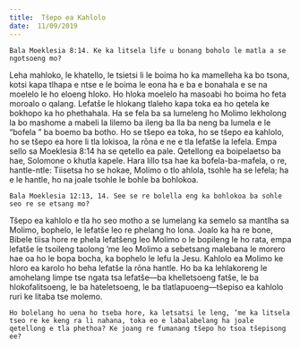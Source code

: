 ```yaml
---
title:  Tšepo ea Kahlolo
date:  11/09/2019
---
```


`Bala Moeklesia 8:14. Ke ka litsela life u bonang boholo le matla a se ngotsoeng mo?`

Leha mahloko, le khatello, le tsietsi li le boima ho ka mamelleha ka bo tsona, kotsi kapa tlhapa e ntse e le boima le eona ha e ba e bonahala e se na moelelo le ho eloeng hloko. Ho hloka moelelo ha masoabi ho boima ho feta moroalo o qalang. Lefatše le hlokang tlaleho kapa toka ea ho qetela ke bokhopo ka ho phethahala. Ha se fela ba sa lumeleng ho Molimo lekholong la bo mashome a mabeli la lilemo ba ileng ba lla ba neng ba lumela e le “bofela ” ba boemo ba botho. Ho se tšepo ea toka, ho se tšepo ea kahlolo, ho se tšepo ea hore li tla lokisoa, la rōna e ne e tla lefatše la lefela. Empa sello sa Moeklesia 8:14 ha se qetello ea pale. Qetellong ea boipelaetso ba hae, Solomone o khutla kapele. Hara lillo tsa hae ka bofela-ba-mafela, o re, hantle-ntle: Tiisetsa ho se hokae, Molimo o tlo ahlola, tsohle ha se lefela; ha e le hantle, ho na joale tsohle le bohle ba bohlokoa.

`Bala Moeklesia 12:13, 14. See se re bolella eng ka bohlokoa ba sohle seo re se etsang mo?`

Tšepo ea kahlolo e tla ho seo motho a se lumelang ka semelo sa mantlha sa Molimo, bophelo, le lefatše leo re phelang ho lona. Joalo ka ha re bone, Bibele tiisa hore re phela lefatšeng leo Molimo o le bopileng le ho rata, empa lefatše le tsoileng taolong ’me leo Molimo a sebetsang malebana le morero hae oa ho le bopa bocha, ka bophelo le lefu la Jesu. Kahlolo ea Molimo ke hloro ea karolo ho beha lefatše la rōna hantle. Ho ba ka lehlakoreng le amohelang limpe tse ngata tsa lefatše—ba khelletsoeng fatše, le ba hlokofalitsoeng, le ba hateletsoeng, le ba tlatlapuoeng—tšepiso ea kahlolo ruri ke litaba tse molemo.

`Ho bolelang ho uena ho tseba hore, ka letsatsi le leng, ’me ka litsela tseo re ke keng ra li nahana, toka eo e labalabelang ha joale qetellong e tla phethoa? Ke joang re fumanang tšepo ho tsoa tšepisong ee?`